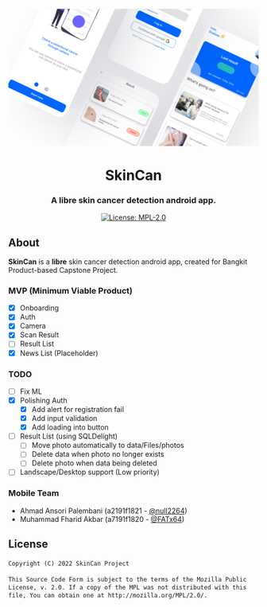 <p align="center">
    <a href="https://github.com/SkinCanOrg/SkinCan"><img src="https://github.com/SkinCanOrg/.github/raw/main/profile/shoot.png" alt="shoot" width="640"/></a>
</p>

<h1 align="center">SkinCan</h1>

<h3 align="center">A <b>libre</b> skin cancer detection android app.</h3>

<p id="badges" align="center">
    <a href="/LICENSE"><img alt="License: MPL-2.0" src="https://img.shields.io/badge/license-MPL--2.0-blue.svg"></a>
</p>

## About
**SkinCan** is a **libre** skin cancer detection android app, created for Bangkit Product-based Capstone Project.

### MVP (Minimum Viable Product)
- [x] Onboarding
- [x] Auth
- [x] Camera
- [x] Scan Result
- [ ] Result List
- [x] News List (Placeholder)

### TODO
- [ ] Fix ML
- [x] Polishing Auth
   - [x] Add alert for registration fail
   - [x] Add input validation
   - [x] Add loading into button
- [ ] Result List (using SQLDelight)
   <!-- Reference: https://github.com/tachiyomiorg/tachiyomi/blob/master/app/src/main/java/eu/kanade/tachiyomi/data/cache/CoverCache.kt -->
   - [ ] Move photo automatically to data/Files/photos
   - [ ] Delete data when photo no longer exists
   - [ ] Delete photo when data being deleted
- [ ] Landscape/Desktop support (Low priority)

### Mobile Team
- Ahmad Ansori Palembani (a2191f1821 - [@null2264](https://github.com/null2264))
- Muhammad Fharid Akbar (a7191f1820 - [@FATx64](https://github.com/FATx64))

## License
```
Copyright (C) 2022 SkinCan Project

This Source Code Form is subject to the terms of the Mozilla Public
License, v. 2.0. If a copy of the MPL was not distributed with this
file, You can obtain one at http://mozilla.org/MPL/2.0/.
```
